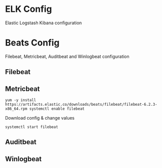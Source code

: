 # ELK Config
Elastic Logstash Kibana configuration


# Beats Config
Filebeat, Metricbeat, Auditbeat and Winlogbeat configuration

## Filebeat

## Metricbeat
`yum -y install https://artifacts.elastic.co/downloads/beats/filebeat/filebeat-6.2.3-x86_64.rpm
systemctl enable filebeat`

Download config & change values

`systemctl start filebeat`

## Auditbeat

## Winlogbeat
